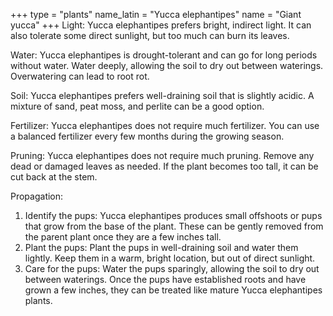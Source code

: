 +++
type            = "plants"
name_latin      = "Yucca elephantipes"
name            = "Giant yucca"
+++
Light: Yucca elephantipes prefers bright, indirect light. It can also tolerate some direct sunlight, but too much can burn its leaves.

Water: Yucca elephantipes is drought-tolerant and can go for long periods without water. Water deeply, allowing the soil to dry out between waterings. Overwatering can lead to root rot.

Soil: Yucca elephantipes prefers well-draining soil that is slightly acidic. A mixture of sand, peat moss, and perlite can be a good option.

Fertilizer: Yucca elephantipes does not require much fertilizer. You can use a balanced fertilizer every few months during the growing season.

Pruning: Yucca elephantipes does not require much pruning. Remove any dead or damaged leaves as needed. If the plant becomes too tall, it can be cut back at the stem.

Propagation:
1. Identify the pups: Yucca elephantipes produces small offshoots or pups that grow from the base of the plant. These can be gently removed from the parent plant once they are a few inches tall.
2. Plant the pups: Plant the pups in well-draining soil and water them lightly. Keep them in a warm, bright location, but out of direct sunlight.
3. Care for the pups: Water the pups sparingly, allowing the soil to dry out between waterings. Once the pups have established roots and have grown a few inches, they can be treated like mature Yucca elephantipes plants.